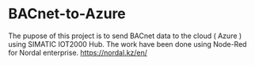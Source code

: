 # BACnet-to-Azure
The pupose of this project is to send BACnet data to the cloud ( Azure ) using SIMATIC IOT2000 Hub. The work have been done using Node-Red for Nordal enterprise. https://nordal.kz/en/

